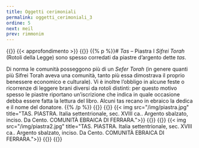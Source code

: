 ```yaml
---
title: Oggetti cerimoniali
permalink: oggetti_cerimoniali_3
ordine: 5
next: meil
prev: rimmonim
---
```

{{<row class="approfondimento">}}
{{< approfondimento >}}
{{<column1>}}
{{% p %}}# *Tas* – Piastra
I *Sifrei Torah* (Rotoli della Legge) sono spesso corredati da piastre d’argento dette *tas*.

Di norma le comunità posseggono più di un *Sefer Torah* (in genere quanti più Sifrei Torah aveva una comunità, tanto più essa dimostrava il proprio benessere
economico e culturale). Vi è inoltre l’obbligo in alcune feste o ricorrenze di leggere brani diversi da rotoli distinti: per questo motivo spesso le piastre riportano
un’iscrizione che indica in quale occasione debba essere fatta la lettura del libro. Alcuni tas recano in ebraico la dedica e il nome del donatore.
{{% /p %}}
{{</column1>}}
{{<column>}}
{{< img src="/img/piastra.jpg" title="TAS. PIASTRA. Italia settentrionale, sec. XVIII ca.. Argento sbalzato, inciso. Da Cento. COMUNITÀ EBRAICA DI FERRARA.">}}
{{</column>}}
{{<column>}}
{{< img src="/img/piastra2.jpg" title="TAS. PIASTRA. Italia settentrionale, sec. XVIII ca.. Argento sbalzato, inciso. Da Cento. COMUNITÀ EBRAICA DI FERRARA.">}}
{{</column>}}
{{</row>}}